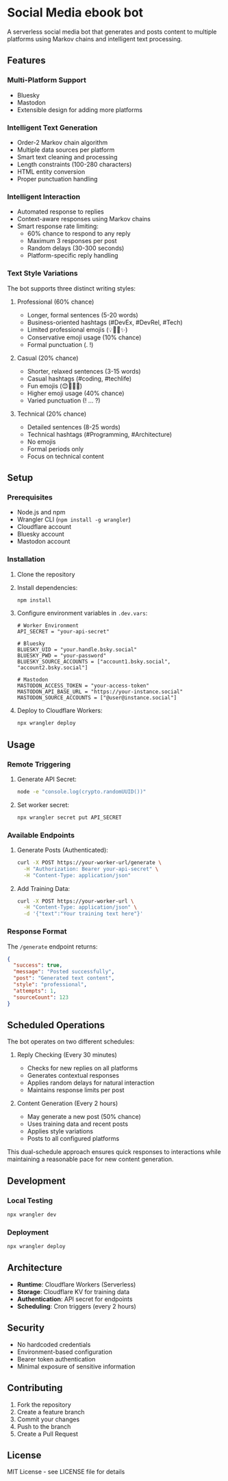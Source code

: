 # Social Media ebook bot

A serverless social media bot that generates and posts content to multiple platforms using Markov chains and intelligent text processing.

## Features

### Multi-Platform Support
- Bluesky
- Mastodon
- Extensible design for adding more platforms

### Intelligent Text Generation
- Order-2 Markov chain algorithm
- Multiple data sources per platform
- Smart text cleaning and processing
- Length constraints (100-280 characters)
- HTML entity conversion
- Proper punctuation handling

### Intelligent Interaction
- Automated response to replies
- Context-aware responses using Markov chains
- Smart response rate limiting:
  - 60% chance to respond to any reply
  - Maximum 3 responses per post
  - Random delays (30-300 seconds)
  - Platform-specific reply handling

### Text Style Variations
The bot supports three distinct writing styles:

1. Professional (60% chance)
   - Longer, formal sentences (5-20 words)
   - Business-oriented hashtags (#DevEx, #DevRel, #Tech)
   - Limited professional emojis (💡🚀💪✨)
   - Conservative emoji usage (10% chance)
   - Formal punctuation (. !)

2. Casual (20% chance)
   - Shorter, relaxed sentences (3-15 words)
   - Casual hashtags (#coding, #techlife)
   - Fun emojis (😊🎉👋🙌)
   - Higher emoji usage (40% chance)
   - Varied punctuation (! ... ?)

3. Technical (20% chance)
   - Detailed sentences (8-25 words)
   - Technical hashtags (#Programming, #Architecture)
   - No emojis
   - Formal periods only
   - Focus on technical content

## Setup

### Prerequisites
- Node.js and npm
- Wrangler CLI (`npm install -g wrangler`)
- Cloudflare account
- Bluesky account
- Mastodon account

### Installation
1. Clone the repository
2. Install dependencies:
   ```bash
   npm install
   ```

3. Configure environment variables in `.dev.vars`:
   ```plaintext
   # Worker Environment
   API_SECRET = "your-api-secret"

   # Bluesky
   BLUESKY_UID = "your.handle.bsky.social"
   BLUESKY_PWD = "your-password"
   BLUESKY_SOURCE_ACCOUNTS = ["account1.bsky.social", "account2.bsky.social"]

   # Mastodon
   MASTODON_ACCESS_TOKEN = "your-access-token"
   MASTODON_API_BASE_URL = "https://your-instance.social"
   MASTODON_SOURCE_ACCOUNTS = ["@user@instance.social"]
   ```

4. Deploy to Cloudflare Workers:
   ```bash
   npx wrangler deploy
   ```

## Usage

### Remote Triggering

1. Generate API Secret:
   ```bash
   node -e "console.log(crypto.randomUUID())"
   ```

2. Set worker secret:
   ```bash
   npx wrangler secret put API_SECRET
   ```

### Available Endpoints

1. Generate Posts (Authenticated):
   ```bash
   curl -X POST https://your-worker-url/generate \
     -H "Authorization: Bearer your-api-secret" \
     -H "Content-Type: application/json"
   ```

2. Add Training Data:
   ```bash
   curl -X POST https://your-worker-url \
     -H "Content-Type: application/json" \
     -d '{"text":"Your training text here"}'
   ```

### Response Format

The `/generate` endpoint returns:
```json
{
  "success": true,
  "message": "Posted successfully",
  "post": "Generated text content",
  "style": "professional",
  "attempts": 1,
  "sourceCount": 123
}
```

## Scheduled Operations

The bot operates on two different schedules:

1. Reply Checking (Every 30 minutes)
   - Checks for new replies on all platforms
   - Generates contextual responses
   - Applies random delays for natural interaction
   - Maintains response limits per post

2. Content Generation (Every 2 hours)
   - May generate a new post (50% chance)
   - Uses training data and recent posts
   - Applies style variations
   - Posts to all configured platforms

This dual-schedule approach ensures quick responses to interactions while maintaining a reasonable pace for new content generation.

## Development

### Local Testing
```bash
npx wrangler dev
```

### Deployment
```bash
npx wrangler deploy
```

## Architecture

- **Runtime**: Cloudflare Workers (Serverless)
- **Storage**: Cloudflare KV for training data
- **Authentication**: API secret for endpoints
- **Scheduling**: Cron triggers (every 2 hours)

## Security

- No hardcoded credentials
- Environment-based configuration
- Bearer token authentication
- Minimal exposure of sensitive information

## Contributing

1. Fork the repository
2. Create a feature branch
3. Commit your changes
4. Push to the branch
5. Create a Pull Request

## License

MIT License - see LICENSE file for details

